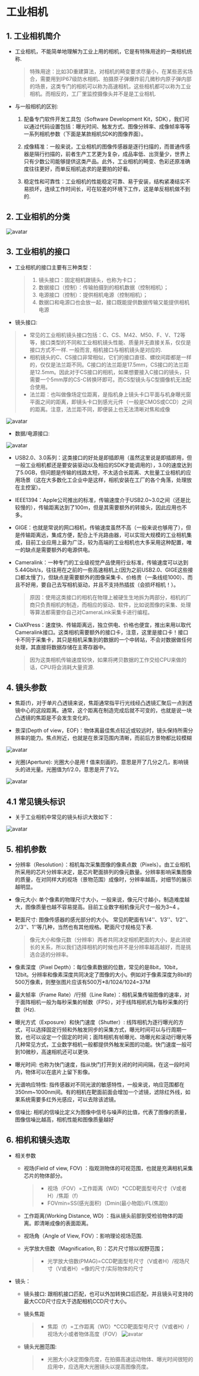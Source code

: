 # 工业相机

## 1. 工业相机简介

* 工业相机，不能简单地理解为工业上用的相机，它是有特殊用途的一类相机统称.

    > 特殊用途：比如3D重建算法，对相机的畸变要求尽量小，在某些恶劣场合，需要用到IP67级防水相机、拍摄原子弹爆炸前几微秒内原子弹内部的场景，这类专门的相机可以称为高速相机，这些相机都可以称为工业相机。而相反的，工厂里监控摄像头并不是是工业相机.

* 与一般相机的区别:

    1. 配备专门软件开发工具包（Software Development Kit，SDK），我们可以通过代码设置包括：曝光时间、触发方式、图像分辨率、成像帧率等等一系列相机参数（下面是某款相机SDK的图像界面）。

    2. 成像精准：一般来说，工业相机的图像传感器是逐行扫描的，而普通传感器是隔行扫描的，前者生产工艺更为复杂，成品率低、出货量少，世界上只有少数公司能够提供这类产品。此外，工业相机的畸变、色彩还原准确度往往更好，而单反相机追求的是要拍的好看。

    3. 稳定性和可靠性：工业相机的性能稳定可靠、易于安装，结构紧凑结实不易损坏，连续工作时间长，可在较差的环境下工作，这是单反相机做不到的.

## 2. 工业相机的分类

![avatar](./picture/工业相机的分类.png)

## 3. 工业相机的接口

* 工业相机的接口主要有三种类型：

    > 1. 镜头接口：固定相机跟镜头，也称为卡口；
    > 2. 数据接口（控制）：传输拍摄到的相机数据（控制相机）；
    > 3. 电源接口（控制）：提供相机电源（控制相机）；
    > 4. 数据口和电源口也会放一起，接口既能提供数据传输又能提供相机电源

 * 镜头接口:
 >* 常见的工业相机镜头接口包括：C、CS、M42、M50、F、V、T2等等，接口类型的不同和工业相机镜头性能、质量并无直接关系，仅仅是接口方式不一样. 一般而言, 相机接口与相机镜头是对应的.
 >* 相机镜头的C、CS接口非常相似，它们的接口直径、螺纹间距都是一样的，仅仅是法兰距不同。C接口的法兰距是17.5mm，CS接口的法兰距是12.5mm。因此对于CS接口的相机，如果想要接入C接口的镜头，只需要一个5mm厚的CS-C转换环即可。而CS型镜头与C型摄像机无法配合使用。
 >* 法兰距：也叫做像场定位距离，是指机身上镜头卡口平面与机身曝光窗平面之间的距离，即镜头卡口到感光元件（一般是CMOS或CCD）之间的距离。注意，法兰距不同，即便装上也无法清晰对焦和成像

![avatar](./picture/物理接口类型.jpg)

 * 数据/电源接口:

![avatar](./picture/数据+电源接口对比.png)

<!-- | 接口 | USB2.0 | USB3.0|IEEE1394 | GIGE|Cameralink| CoaxPress|
| :-----| ----: | :----: | :-----| ----: | :----: |:----: |:----: |
| 带宽(gbit/s) | 0.48 | 5 |0.8|1|2.04/4.09/5.44|1.25/3.12/6.25(4通道25)|
| 长度(m) | 3-5 | 3-5 |100|3-5|10|170/130/50|
| 价格 | 低| 低 |低|低|高|低|
| 使用 |直接 | 直接 |转接头|千兆|拓展|拓展|
| 供电 | 独立 | 独立 | 独立|额外|独立|独立| -->

* USB2.0、3.0系列：这类接口的好处是即插即用（虽然这里说是即插即用，但一般工业相机都还是要安装驱动以及相应的SDK才能调用的），3.0的速度达到了5.0GB，但问题是传输的线路太短，不太适合长距离、大批量工业相机的应用场景（这在大多数化工企业中是这样，相机安装在工厂的各个角落，处理放在主控室）。
* IEEE1394：Apple公司推出的标准，传输速度介于USB2.0~3.0之间（还是比较慢的），传输距离达到了100m，但是其需要额外的转接头，因此应用也不多。

* GIGE：也就是常说的网口相机，传输速度虽然不高（一般来说也够用了），但是传输距离远，集成方便，配合上千兆路由器，可以实现大规模的工业相机集成，目前工业应用上最为广泛，较为高端的工业相机也大多采用这种配置，唯一的缺点是需要额外的电源供电。

* Cameralink：一种专门的工业级视觉产品使用行业标准，传输速度可以达到5.44Gbit/s，往往用在之前的一些高速相机上(因为之前USB2.0、GIGE这些接口都太慢了)，但缺点是需要额外的图像采集卡、价格贵（一条线缆1000）、而且不好用，要自己去写相机驱动，并且不支持热插拔（会损坏相机！）。

    >原因：使用这类接口的相机在物理上被硬生生地拆为两部分，相机的厂商只负责相机的制造，而相应的驱动、软件，比如说图像的采集、处理等算法都需要你自己对CameraLink采集卡进行编程。

* CiaXPress：速度快、传输距离远，独立供电、价格也便宜，推出来用以取代Cameralink接口。这类相机需要额外的接口卡，注意，这里是接口卡！接口卡不同于采集卡，其只是相机采集到的数据的一个中转站，不会对数据做任何处理，其直接将数据存储在主寄存器中。

    >因为这类相机传输速度较快，如果将拷贝数据的工作交给CPU来做的话，CPU将会消耗大量资源.

## 4. 镜头参数

 * 焦距(f)，对于单片凸透镜来说，焦距通常指平行光线经凸透镜汇聚后一点到透镜中心的这段距离。通常，这个距离在制造完成后就不可变的，也就是说一块凸透镜的焦距是不会发生变化的。

 * 景深(Depth of view，EOF)：物体离最佳焦点较近或较远时，镜头保持所需分辨率的能力。焦点附近，也就是在景深范围内清晰，而前后方景物都比较模糊

![avatar](./picture/景深.png)

 * 光圈(Aperture): 光圈大小是用 f 值来刻画的，意思是开了几分之几，影响镜头的进光量。光圈值为f/2.0，意思是开了1/2。
 

![avatar](./picture/光圈.png)

## 4.1 常见镜头标识

* 关于工业相机中常见的镜头标识大致如下：

![avatar](./picture/镜头标志.png)

## 5. 相机参数

*  分辨率（Resolution）：相机每次采集图像的像素点数（Pixels）。由工业相机所采用的芯片分辨率决定，是芯片靶面排列的像元数量。分辨率影响采集图像的质量，在对同样大的视场（景物范围）成像时，分辨率越高，对细节的展示越明显。

* 像元大小: 单个像素的物理尺寸大小，一般来说，像元尺寸越小，制造难度越大，图像质量也越不容易提高。目前工业数字相机像元尺寸一般为3~4 。

* 靶面尺寸: 图像传感器的感光部分的大小。 常见的靶面有1/4''、1/3''、1/2''、2/3''、1''等几种，当然也有其他规格。靶面尺寸规格见下表.

    > 像元大小和像元数（分辨率）两者共同决定相机靶面的大小，是此消彼长的关系，所以我们选择相机的时候也并不是分辨率越高越好，而是挑选合适的分辨率。

* 像素深度（Pixel Depth）：每位像素数据的位数，常见的是8bit，10bit，12bit。分辨率和像素深度共同决定了图像的大小。例如对于像素深度为8bit的500万像素，则整张图片应该有500万*8/1024/1024=37M

* 最大帧率（Frame Rate）/行频（Line Rate）：相机采集传输图像的速率，对于面阵相机一般为每秒采集的帧数（FPS），对于线阵相机机为每秒采集的行数（Hz).

* 曝光方式（Exposure）和快门速度（Shutter）: 线阵相机为逐行曝光的方式，可以选择固定行频和外触发同步的采集方式，曝光时间可以与行周期一致，也可以设定一个固定的时间；面阵相机有帧曝光、场曝光和滚动行曝光等几种常见方式，工业数字相机一般都提供外触发采图的功能。快门速度一般可到10微秒，高速相机还可以更快.

* 曝光时间: 也称为快门速度，指从快门打开到关闭的时间间隔，在这一段时间内，物体可以在底片上留下影像。

* 光谱响应特性: 指传感器对不同光波的敏感特性，一般来说，响应范围都在350nm~1000nm间。有的相机在靶面前面会增加一个滤镜，滤除红外线，如果系统需要多红外光感应，可以去除该滤镜。

* 信噪比: 相机的信噪比定义为图像中信号与噪声的比值，代表了图像的质量，图像信噪比越高，相机性能和图像质量越好

## 6. 相机和镜头选取

* 相关参数
    - 视场(Field of view, FOV) ：指观测物体的可视范围，也就是充满相机采集芯片的物体部分。

        > - 视场（FOV）=工作距离（WD）*CCD靶面型号尺寸（V或者H）/焦距（f）
        > - FOVmin=SS(感光面积)（Dmin(最小物距)/FL(焦距))

    - 工作距离(Working Distance, WD) ：指从镜头前部到受检验物体的距离。即清晰成像的表面距离。

    - 视场角（Angle of View, FOV）：影响理论视场范围.
    - 光学放大倍数（Magnification, B）：芯片尺寸除以视野范围；

        > - 光学放大倍数(PMAG)=CCD靶面型号尺寸（V或者H）/视场尺寸（V或者H）=像的尺寸/实际物体的尺寸

* 镜头：

    - 镜头接口: 跟相机接口匹配，也可以外加转换口后匹配，并且镜头可支持的最大CCD尺寸应大于选配相机CCD尺寸大小。
    - 镜头焦距

        >- 焦距（f）=工作距离（WD）*CCD靶面型号尺寸（V或者H）/视场大小或者物体高度（FOV）
        ![avatar](./picture/焦距.png)

    - 镜头光圈范围:

        >- 光圈大小决定图像亮度，在拍摄高速运动物体、曝光时间很短的应用中，应选用大光圈镜头以提高图像亮度。

